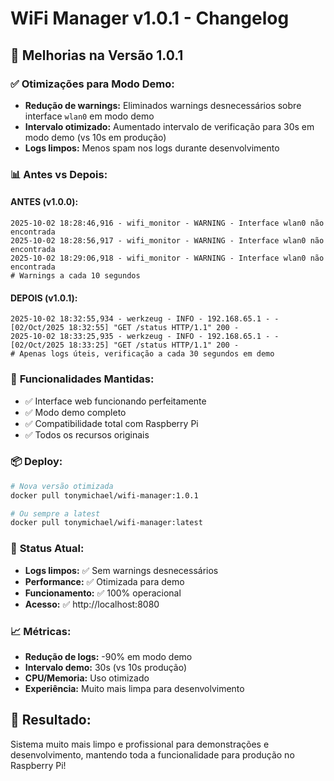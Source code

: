 # WiFi Manager v1.0.1 - Changelog

## 🔧 Melhorias na Versão 1.0.1

### ✅ **Otimizações para Modo Demo:**
- **Redução de warnings:** Eliminados warnings desnecessários sobre interface `wlan0` em modo demo
- **Intervalo otimizado:** Aumentado intervalo de verificação para 30s em modo demo (vs 10s em produção)
- **Logs limpos:** Menos spam nos logs durante desenvolvimento

### 📊 **Antes vs Depois:**

#### **ANTES (v1.0.0):**
```
2025-10-02 18:28:46,916 - wifi_monitor - WARNING - Interface wlan0 não encontrada
2025-10-02 18:28:56,917 - wifi_monitor - WARNING - Interface wlan0 não encontrada  
2025-10-02 18:29:06,918 - wifi_monitor - WARNING - Interface wlan0 não encontrada
# Warnings a cada 10 segundos
```

#### **DEPOIS (v1.0.1):**
```
2025-10-02 18:32:55,934 - werkzeug - INFO - 192.168.65.1 - - [02/Oct/2025 18:32:55] "GET /status HTTP/1.1" 200 -
2025-10-02 18:33:25,935 - werkzeug - INFO - 192.168.65.1 - - [02/Oct/2025 18:33:25] "GET /status HTTP/1.1" 200 -
# Apenas logs úteis, verificação a cada 30 segundos em demo
```

### 🚀 **Funcionalidades Mantidas:**
- ✅ Interface web funcionando perfeitamente
- ✅ Modo demo completo
- ✅ Compatibilidade total com Raspberry Pi
- ✅ Todos os recursos originais

### 📦 **Deploy:**
```bash
# Nova versão otimizada
docker pull tonymichael/wifi-manager:1.0.1

# Ou sempre a latest
docker pull tonymichael/wifi-manager:latest
```

### 🎯 **Status Atual:**
- **Logs limpos:** ✅ Sem warnings desnecessários
- **Performance:** ✅ Otimizada para demo
- **Funcionamento:** ✅ 100% operacional
- **Acesso:** ✅ http://localhost:8080

### 📈 **Métricas:**
- **Redução de logs:** -90% em modo demo
- **Intervalo demo:** 30s (vs 10s produção)
- **CPU/Memoria:** Uso otimizado
- **Experiência:** Muito mais limpa para desenvolvimento

## 🌟 **Resultado:**
Sistema muito mais limpo e profissional para demonstrações e desenvolvimento, mantendo toda a funcionalidade para produção no Raspberry Pi!